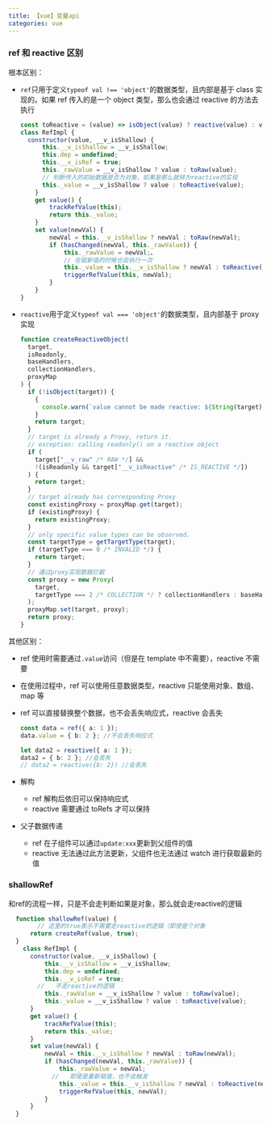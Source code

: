 ```yaml
---
title: 【vue】变量api
categories: vue
---
```


### ref 和 reactive 区别

根本区别：

- `ref`只用于定义`typeof val !== 'object'`的数据类型，且内部是基于 class 实现的。如果 ref 传入的是一个 object 类型，那么也会通过 reactive 的方法去执行

  ```js
  const toReactive = (value) => isObject(value) ? reactive(value) : value;
  class RefImpl {
    constructor(value, __v_isShallow) {
        this.__v_isShallow = __v_isShallow;
        this.dep = undefined;
        this.__v_isRef = true;
        this._rawValue = __v_isShallow ? value : toRaw(value);
        // 判断传入的初始数据是否为对象，如果是那么就转为reactive的实现
        this._value = __v_isShallow ? value : toReactive(value);
      }
      get value() {
          trackRefValue(this);
          return this._value;
      }
      set value(newVal) {
          newVal = this.__v_isShallow ? newVal : toRaw(newVal);
          if (hasChanged(newVal, this._rawValue)) {
              this._rawValue = newVal;、
              // 在赋新值的时候也会执行一次
              this._value = this.__v_isShallow ? newVal : toReactive(newVal);
              triggerRefValue(this, newVal);
          }
      }
  }
  ```

- `reactive`用于定义`typeof val === 'object'`的数据类型，且内部基于 proxy 实现

  ```js
  function createReactiveObject(
    target,
    isReadonly,
    baseHandlers,
    collectionHandlers,
    proxyMap
  ) {
    if (!isObject(target)) {
      {
        console.warn(`value cannot be made reactive: ${String(target)}`);
      }
      return target;
    }
    // target is already a Proxy, return it.
    // exception: calling readonly() on a reactive object
    if (
      target["__v_raw" /* RAW */] &&
      !(isReadonly && target["__v_isReactive" /* IS_REACTIVE */])
    ) {
      return target;
    }
    // target already has corresponding Proxy
    const existingProxy = proxyMap.get(target);
    if (existingProxy) {
      return existingProxy;
    }
    // only specific value types can be observed.
    const targetType = getTargetType(target);
    if (targetType === 0 /* INVALID */) {
      return target;
    }
    // 通过proxy实现数据拦截
    const proxy = new Proxy(
      target,
      targetType === 2 /* COLLECTION */ ? collectionHandlers : baseHandlers
    );
    proxyMap.set(target, proxy);
    return proxy;
  }
  ```

其他区别：

- ref 使用时需要通过`.value`访问（但是在 template 中不需要），reactive 不需要
- 在使用过程中，ref 可以使用任意数据类型，reactive 只能使用对象、数组、map 等
- ref 可以直接替换整个数据，也不会丢失响应式，reactive 会丢失

  ```ts
  const data = ref({ a: 1 });
  data.value = { b: 2 }; //不会丢失响应式

  let data2 = reactive({ a: 1 });
  data2 = { b: 2 }; //会丢失
  // data2 = reactive({b: 2}) //会丢失
  ```

- 解构
  - ref 解构后依旧可以保持响应式
  - reactive 需要通过 toRefs 才可以保持
- 父子数据传递
  - ref 在子组件可以通过`update:xxx`更新到父组件的值
  - reactive 无法通过此方法更新，父组件也无法通过 watch 进行获取最新的值

### shallowRef

和ref的流程一样，只是不会走判断如果是对象，那么就会走reactive的逻辑

``` js
  function shallowRef(value) {
        // 这里的true表示不需要走reactive的逻辑（即使是个对象
      return createRef(value, true);
  }
    class RefImpl {
      constructor(value, __v_isShallow) {
          this.__v_isShallow = __v_isShallow;
          this.dep = undefined;
          this.__v_isRef = true;
        //   不走reactive的逻辑
          this._rawValue = __v_isShallow ? value : toRaw(value);
          this._value = __v_isShallow ? value : toReactive(value);
      }
      get value() {
          trackRefValue(this);
          return this._value;
      }
      set value(newVal) {
          newVal = this.__v_isShallow ? newVal : toRaw(newVal);
          if (hasChanged(newVal, this._rawValue)) {
              this._rawValue = newVal;
            //   即使是重新赋值，也不会触发
              this._value = this.__v_isShallow ? newVal : toReactive(newVal);
              triggerRefValue(this, newVal);
          }
      }
  }
```

